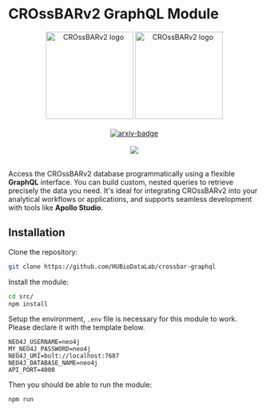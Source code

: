 # CROssBARv2 GraphQL Module

<div align="center">
  <picture>
    <img alt="CROssBARv2 logo" style="width: 175px" src="https://graphql.org/_next/static/media/logo.ad338028.svg">
    <img alt="CROssBARv2 logo" style="width: 175px" src="https://crossbarv2.hubiodatalab.com/static/images/apollo.png">
  </picture>
</div>

<br>

<div align="center">
    <a href="https://github.com/HUBioDataLab/crossbar-graphql/actions/workflows/docker-publish.yml"><img alt="arxiv-badge" src="https://github.com/HUBioDataLab/crossbar-graphql/actions/workflows/docker-publish.yml/badge.svg"></a>
</div>

<br>

<div align="center">
    <img src='https://crossbarv2.hubiodatalab.com/static/images/graphql.avif'></img>
</div>

<br>

Access the CROssBARv2 database programmatically using a flexible **GraphQL** interface. You can build custom, nested queries to retrieve precisely the data you need. It's ideal for integrating CROssBARv2 into your analytical workflows or applications, and supports seamless development with tools like **Apollo Studio**. 

## Installation

Clone the repository:

```bash
git clone https://github.com/HUBioDataLab/crossbar-graphql
```

Install the module:

```bash
cd src/
npm install
```

Setup the environment, `.env` file is necessary for this module to work.
Please declare it with the template below.

```env
NEO4J_USERNAME=neo4j
MY_NEO4J_PASSWORD=neo4j
NEO4J_URI=bolt://localhost:7687
NEO4J_DATABASE_NAME=neo4j
API_PORT=4000
```

Then you should be able to run the module:

```bash
npm run
```